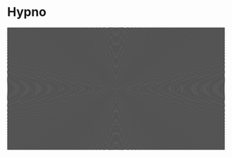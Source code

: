 
# Hypno

[![PlayStore](data/hypno-screenshot-1.png)](https://play.google.com/store/apps/details?id=disktree.net.hypno)
